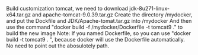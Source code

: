 Build customization tomcat, we need to download jdk-8u271-linux-x64.tar.gz and apache-tomcat-9.0.39.tar.gz
Create the directory /mydocker, and put the Dockfile and JDK/Apache-tomat.tar.gz into /mydocker
And then use the command "docker build -f /mydocker/Dockerfile -t tomcat9 ." to build the new image
Note: If you named Dockerfile, so you can use "docker build -t tomcat9 . ", because docker will use the Dockerfile automatically. No need to point out the abosulotely path.
